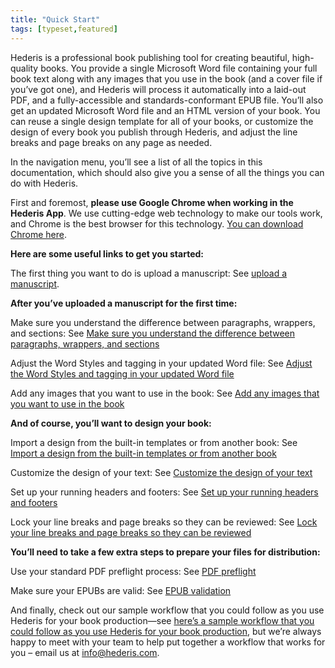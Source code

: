 ```yaml
---
title: "Quick Start"
tags: [typeset,featured]
---
```

 
<html><body><section data-type="chapter" class="hsecchapter" data-hederis-type="hsecchapter" id="quick-start" data-pi-attrs="id: quick-start; data-tags: typeset,featured;" role="doc-chapter" data-tags="typeset,featured" data-author-name=" " data-book-title=" " title="Quick Start"><p class="hblkp" data-hederis-type="hblkp" id="pPWOvt2xv">Hederis is a professional book publishing tool for creating beautiful, high-quality books. You provide a single Microsoft Word file containing your full book text along with any images that you use in the book (and a cover file if you&#8217;ve got one), and Hederis will process it automatically into a laid-out PDF, and a fully-accessible and standards-conformant EPUB file. You&#8217;ll also get an updated Microsoft Word file and an HTML version of your book. You can reuse a single design template for all of your books, or customize the design of every book you publish through Hederis, and adjust the line breaks and page breaks on any page as needed. </p><p class="hblkp" data-hederis-type="hblkp" id="pOVgonD5T">In the navigation menu, you&#8217;ll see a list of all the topics in this documentation, which should also give you a sense of all the things you can do with Hederis.</p><p class="hblkp" data-hederis-type="hblkp" id="p27FVYaCW">First and foremost, <strong data-hederis-type="hspanstrong" id="pEWa5sW0O">please use Google Chrome when working in the Hederis App</strong>. We use cutting-edge web technology to make our tools work, and Chrome is the best browser for this technology. <a href="https://www.google.com/chrome/" class="hspana" data-hederis-type="hspana" id="poal36oco">You can download Chrome here</a>.</p><p class="hblkp" data-hederis-type="hblkp" id="p5juH1mV1"><strong class="hspanstrong" data-hederis-type="hspanstrong" id="pQnB9h4Jy">Here are some useful links to get you started:</strong></p><p class="hblkp" data-hederis-type="hblkp" id="pom7wztpG">The first thing you want to do is upload a manuscript: See <a href="{% link _docs/upload-a-manuscript.md %}" class="hspana" data-hederis-type="hspana" id="pfFJCoQBx">upload a manuscript</a>.</p><p class="hblkp" data-hederis-type="hblkp" id="psNSbQC9g"><strong class="hspanstrong" data-hederis-type="hspanstrong" id="pdmmoQPQD">After you&#8217;ve uploaded a manuscript for the first time:</strong></p><p class="hblkp" data-hederis-type="hblkp" id="puIabPCx6">Make sure you understand the difference between paragraphs, wrappers, and sections: See <a href="{% link _docs/semantic-tagging.md %}" class="hspana" data-hederis-type="hspana" id="pEnL3wxsa">Make sure you understand the difference between paragraphs, wrappers, and sections</a></p><p class="hblkp" data-hederis-type="hblkp" id="p82AO7Nme">Adjust the Word Styles and tagging in your updated Word file: See <a href="{% link _docs/fine-tune-styles.md %}" class="hspana" data-hederis-type="hspana" id="prEjnw6IT">Adjust the Word Styles and tagging in your updated Word file</a></p><p class="hblkp" data-hederis-type="hblkp" id="pUoTBmslm">Add any images that you want to use in the book: See <a href="{% link _docs/upload-a-cover.md %}" class="hspana" data-hederis-type="hspana" id="pPnSSFzpz">Add any images that you want to use in the book</a></p><p class="hblkp" data-hederis-type="hblkp" id="prKUwcGL5"><strong class="hspanstrong" data-hederis-type="hspanstrong" id="pNI2KIgeG">And of course, you&#8217;ll want to design your book:</strong></p><p class="hblkp" data-hederis-type="hblkp" id="pCXgDcoP5">Import a design from the built-in templates or from another book: See <a href="{% link _docs/design-templates.md %}" class="hspana" data-hederis-type="hspana" id="pPDQWtACH">Import a design from the built-in templates or from another book</a></p><p class="hblkp" data-hederis-type="hblkp" id="pNvfZ6rOw">Customize the design of your text: See <a href="{% link _docs/typeset-text-design.md %}" class="hspana" data-hederis-type="hspana" id="pVOU0FYq7">Customize the design of your text</a></p><p class="hblkp" data-hederis-type="hblkp" id="pSOqBwBOJ">Set up your running headers and footers: See <a href="{% link _docs/typeset-master-pages.md %}" class="hspana" data-hederis-type="hspana" id="pjJxuyZxH">Set up your running headers and footers</a></p><p class="hblkp" data-hederis-type="hblkp" id="p4SljPiG3">Lock your line breaks and page breaks so they can be reviewed: See <a href="{% link _docs/page-locking.md %}" class="hspana" data-hederis-type="hspana" id="pyU6JcO9K">Lock your line breaks and page breaks so they can be reviewed</a></p><p class="hblkp" data-hederis-type="hblkp" id="pwVy97stZ"><strong class="hspanstrong" data-hederis-type="hspanstrong" id="pRHzhBTZ8">You&#8217;ll need to take a few extra steps to prepare your files for distribution:</strong></p><p class="hblkp" data-hederis-type="hblkp" id="pGImty4Gy">Use your standard PDF preflight process: See <a href="{% link _docs/pdf-preflight.md %}" class="hspana" data-hederis-type="hspana" id="ptvJEgufJ">PDF preflight</a></p><p class="hblkp" data-hederis-type="hblkp" id="pWKrHKL0X">Make sure your EPUBs are valid: See <a href="{% link _docs/epub-validation.md %}" class="hspana" data-hederis-type="hspana" id="pHPdXBUFO">EPUB validation</a></p><p class="hblkp" data-hederis-type="hblkp" id="pYLBRYJdI">And finally, check out our sample workflow that you could follow as you use Hederis for your book production&#8212;see <a href="#SampleWorkflow" class="hspana" data-hederis-type="hspana" id="pBXt9fkuz">here&#8217;s a sample workflow that you could follow as you use Hederis for your book production</a>, but we&#8217;re always happy to meet with your team to help put together a workflow that works for you &#8211; email us at <a href="mailto:info@hederis.com" class="hspana" data-hederis-type="hspana" id="p6xZevKrF">info@hederis.com</a>. </p></section></body></html>
